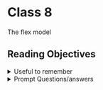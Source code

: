 # Class 8

The flex model
## Reading Objectives

<details markdown="block"><summary>Useful to remember</summary>

![Alt text](https://developer.mozilla.org/en-US/docs/Learn/CSS/CSS_layout/Flexbox/flex_terms.png)

> From mozilla documentation

#### Columns or Rows

Flex-direction default set to row, but can be changed to column flex-direction: column

#### Wrapping

![Alt text](https://developer.mozilla.org/en-US/docs/Learn/CSS/CSS_layout/Flexbox/flexbox-example3.png)

Sometimes our flexbox can overflow their container and break the layout--like this issue in our cookiestand website when we implemented the input boxes.

![sfdasd](images/Screenshot_2023-02-18 19.22.08_SpMdwA.png)



</details>

<details markdown="block"><summary>Prompt Questions/answers</summary>


Reading
Learn CSS - Flexbox

### 1. Flexbox is designed for one-dimensional content. Explain what this means.



### 2. Explain the difference between the main axis and cross axis.



### 3. How can using certain properties of flexbox negatively impact accessibility?




CSS Layout - Flexbox

Read up to “Flex-Flow Shorthand”

### 4. What are some advantages of using flexbox over float?



### 5. How does this topic connect with your long term goals?


</details>